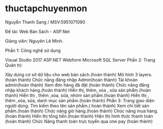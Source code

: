 # thuctapchuyenmon
Nguyễn Thanh Sang / MSV:5951071090

Đề tài: Web Bán Sách - ASP.Net 

Giảng viên: Nguyên Lê Minh.

Phần 1: Công nghệ sử dụng

Visual Studio 2017
ASP.NET Webform
Microsoft SQL Server
Phần 2: Trang Quản trị:

Xây dựng cơ sở dữ liệu cho web bán sách.(hoàn thành)
Mô hình 3 layers.(hoàn thành)
Chức năng đăng nhập Admin(hoàn thành)
Tài khoản admin(hoàn thành)
Xem đơn hàng đã đặt (hoàn thành)
Chức năng đăng nhập khách hàng.(hoàn thành)
Hiển thị, thêm, xóa , sửa sản phẩm.(hoàn thành)
Hiển thị , thêm ,xóa, sửa, nhóm sản phẩm.(hoàn thành)
Hiển thị , thêm ,xóa, sửa, danh mục sản phẩm.(hoàn thành)
Phần 3: Trang giao diện người dùng.
Tìm kiếm theo tên sản phẩm.( hoàn thành)
Xem chi tiết sản phẩm.(hoàn thành)
Chức năng giỏ hàng.(hoàn thành)
Chúc năng mua hàng.(hoàn thành)
Hiển thị tổng tiền.(hoàn thành)
Hiện thị hình thức thanh toán (hoàn thành)
Chức Năng thanh toán trực tuyến qua one pay (hoàn thành)



